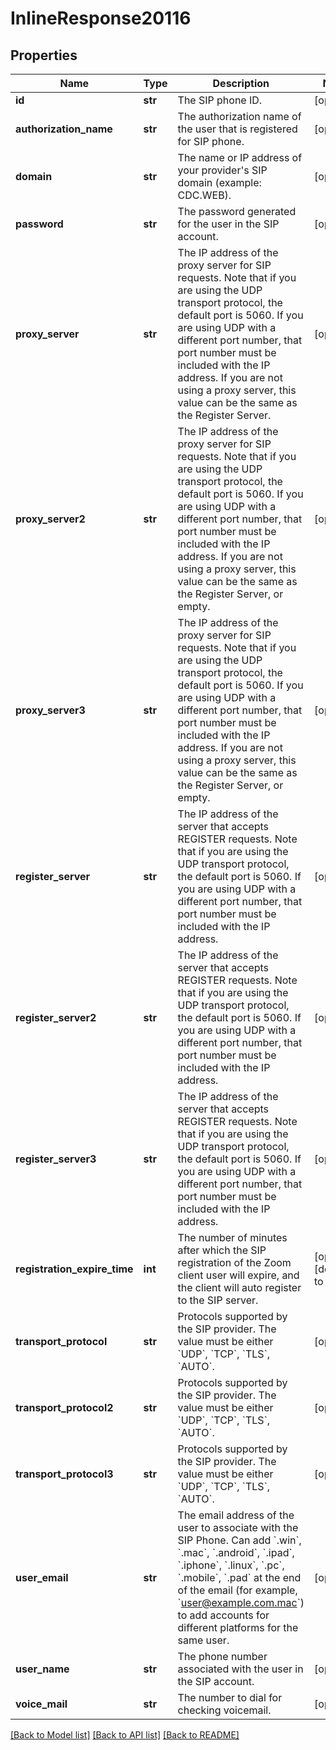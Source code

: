 # InlineResponse20116

## Properties
Name | Type | Description | Notes
------------ | ------------- | ------------- | -------------
**id** | **str** | The SIP phone ID. | [optional] 
**authorization_name** | **str** | The authorization name of the user that is registered for SIP phone. | [optional] 
**domain** | **str** | The name or IP address of your provider&#x27;s SIP domain (example: CDC.WEB).  | [optional] 
**password** | **str** | The password generated for the user in the SIP account. | [optional] 
**proxy_server** | **str** | The IP address of the proxy server for SIP requests. Note that if you are using the UDP transport protocol, the default port is 5060. If you are using UDP with a different port number, that port number must be included with the IP address. If you are not using a proxy server, this value can be the same as the Register Server. | [optional] 
**proxy_server2** | **str** | The IP address of the proxy server for SIP requests. Note that if you are using the UDP transport protocol, the default port is 5060. If you are using UDP with a different port number, that port number must be included with the IP address. If you are not using a proxy server, this value can be the same as the Register Server, or empty. | [optional] 
**proxy_server3** | **str** | The IP address of the proxy server for SIP requests. Note that if you are using the UDP transport protocol, the default port is 5060. If you are using UDP with a different port number, that port number must be included with the IP address. If you are not using a proxy server, this value can be the same as the Register Server, or empty. | [optional] 
**register_server** | **str** | The IP address of the server that accepts REGISTER requests. Note that if you are using the UDP transport protocol, the default port is 5060. If you are using UDP with a different port number, that port number must be included with the IP address. | [optional] 
**register_server2** | **str** | The IP address of the server that accepts REGISTER requests. Note that if you are using the UDP transport protocol, the default port is 5060. If you are using UDP with a different port number, that port number must be included with the IP address. | [optional] 
**register_server3** | **str** | The IP address of the server that accepts REGISTER requests. Note that if you are using the UDP transport protocol, the default port is 5060. If you are using UDP with a different port number, that port number must be included with the IP address. | [optional] 
**registration_expire_time** | **int** | The number of minutes after which the SIP registration of the Zoom client user will expire, and the client will auto register to the SIP server. | [optional] [default to 60]
**transport_protocol** | **str** | Protocols supported by the SIP provider.     The value must be either &#x60;UDP&#x60;, &#x60;TCP&#x60;, &#x60;TLS&#x60;, &#x60;AUTO&#x60;. | [optional] 
**transport_protocol2** | **str** | Protocols supported by the SIP provider.     The value must be either &#x60;UDP&#x60;, &#x60;TCP&#x60;, &#x60;TLS&#x60;, &#x60;AUTO&#x60;. | [optional] 
**transport_protocol3** | **str** | Protocols supported by the SIP provider.     The value must be either &#x60;UDP&#x60;, &#x60;TCP&#x60;, &#x60;TLS&#x60;, &#x60;AUTO&#x60;. | [optional] 
**user_email** | **str** | The email address of the user to associate with the SIP Phone. Can add &#x60;.win&#x60;, &#x60;.mac&#x60;, &#x60;.android&#x60;, &#x60;.ipad&#x60;, &#x60;.iphone&#x60;, &#x60;.linux&#x60;, &#x60;.pc&#x60;, &#x60;.mobile&#x60;, &#x60;.pad&#x60; at the end of the email (for example, &#x60;user@example.com.mac&#x60;) to add accounts for different platforms for the same user. | [optional] 
**user_name** | **str** | The phone number associated with the user in the SIP account. | [optional] 
**voice_mail** | **str** | The number to dial for checking voicemail. | [optional] 

[[Back to Model list]](../README.md#documentation-for-models) [[Back to API list]](../README.md#documentation-for-api-endpoints) [[Back to README]](../README.md)

